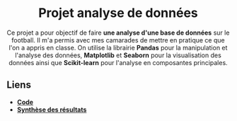 <h1 align="center">Projet analyse de données</h1>

<p align="center">
Ce projet a pour objectif de faire <b>une analyse d'une base de données</b> sur le football. Il m'a permis avec mes camarades de mettre en pratique ce que l'on a appris en classe. On utilise la librairie <b>Pandas</b> pour la manipulation et l'analyse des données, <b>Matplotlib</b> et <b>Seaborn</b> pour la visualisation des données ainsi que <b>Scikit-learn</b> pour l'analyse en composantes principales. <p/>

## Liens 

*  [**Code**](https://github.com/marcberret/analyse_donnees_football/blob/main/main.ipynb)
* [**Synthèse des résultats**](https://github.com/marcberret/analyse_donnees_football/blob/main/Pr%C3%A9sentation_projet.pdf)
